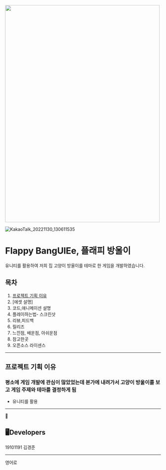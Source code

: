 <img src="https://user-images.githubusercontent.com/49617190/204704448-6c2ea206-b5cb-454a-acaa-9dc55741fdbf.png"  width="500" height="700">


![KakaoTalk_20221130_130611535](https://user-images.githubusercontent.com/49617190/204705259-c445467c-a907-4c8a-93b7-3f2c0fbfc6e6.gif)


# Flappy BangUlEe, 플래피 방울이

유니티를 활용하여 저희 집 고양이 방울이를 테마로 한 게임을 개발하였습니다.

## 목차

1. [프로젝트 기획 이유](#프로젝트-기획-이유)
2. [에셋 설명]
3. 코드,애니메이션 설명
4. 플레이하는법- 스크린샷
5. 리뷰,피드백
6. 릴리즈
7. 느낀점, 배운점, 아쉬운점
8. 참고한곳
9. 오픈소스 라이센스

---

## 프로젝트 기획 이유
### 평소에 게임 개발에 관심이 많았었는데 본가에 내려가서 고양이 방울이를 보고 게임 주제와 테마를 결정하게 됨
* 유니티를 활용

---

📝


## 🖥️Developers
19101191 김경준




<hr>
영어로



